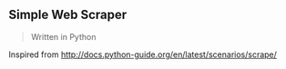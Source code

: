 ## Simple Web Scraper
> Written in Python

Inspired from http://docs.python-guide.org/en/latest/scenarios/scrape/
